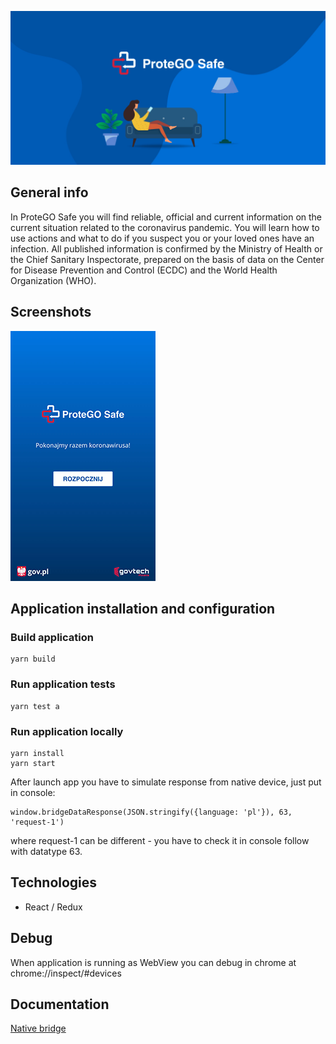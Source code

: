 ![ProteGo Safe](./doc/img/baner.jpg "ProtegoSafe")

## General info
In ProteGO Safe you will find reliable, official and current information on the current situation related to the coronavirus pandemic. You will learn how to use actions and what to do if you suspect you or your loved ones have an infection. All published information is confirmed by the Ministry of Health or the Chief Sanitary Inspectorate, prepared on the basis of data on the Center for Disease Prevention and Control (ECDC) and the World Health Organization (WHO).

## Screenshots 
![ProteGo Safe](./doc/img/protego-safe.png "ProtegoSafe")

## Application installation and configuration

### Build application
```shell script
yarn build
```

### Run application tests
```shell script
yarn test a
```

### Run application locally
```shell script
yarn install
yarn start
```
After launch app  you have to simulate response from native device, just put in console:
```shell script
window.bridgeDataResponse(JSON.stringify({language: 'pl'}), 63, 'request-1')
```
where request-1 can be different - you have to check it in console follow with datatype 63.


## Technologies
* React / Redux

## Debug
When application is running as WebView you can debug in chrome at chrome://inspect/#devices

## Documentation
[Native bridge](doc/nativeBridge.md)